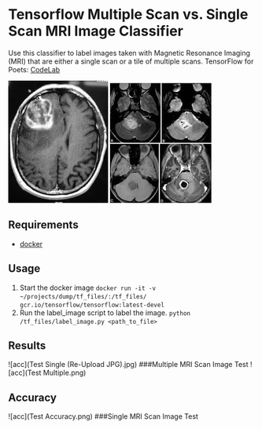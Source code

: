 # Tensorflow Multiple Scan vs. Single Scan MRI Image Classifier

Use this classifier to label images taken with Magnetic Resonance Imaging (MRI) that are either a single scan or a tile of multiple scans. TensorFlow for Poets: [CodeLab](https://codelabs.developers.google.com/codelabs/tensorflow-for-poets/?utm_campaign=chrome_series_machinelearning_063016&utm_source=gdev&utm_medium=yt-desc#0)

![imageOne](glioblastoma/single/Z.jpg)
![imageTwo](glioblastoma/multiple/images.jpg)

## Requirements

* [docker](https://www.docker.com/products/docker-toolbox)

## Usage 

1. Start the docker image `docker run -it -v ~/projects/dump/tf_files/:/tf_files/ gcr.io/tensorflow/tensorflow:latest-devel`
2. Run the label_image script to label the image. `python /tf_files/label_image.py <path_to_file>`

## Results
![acc](Test Single (Re-Upload JPG).jpg)
###Multiple MRI Scan Image Test
![acc](Test Multiple.png)

## Accuracy

![acc](Test Accuracy.png)
###Single MRI Scan Image Test

